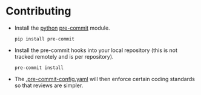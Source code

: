 # Contributing

* Install the [python](https://www.python.org/) [pre-commit](http://pre-commit.com/) module.
  ```script
  pip install pre-commit
  ```
* Install the pre-commit hooks into your local repository (this is not tracked remotely and is per repository).
  ```script
  pre-commit install
  ```
* The [.pre-commit-config.yaml](https://github.com/vmug-labs/vmug-labs/blob/master/.pre-commit-config.yaml) will then enforce certain coding standards so that reviews are simpler.
